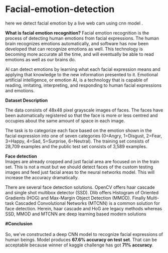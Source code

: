 # Facial-emotion-detection
here we detect facial emotion by a live web cam using cnn model .

<b>What is facial emotion recognition?</b>
Facial emotion recognition is the process of detecting human emotions from facial expressions. The human brain recognizes emotions automatically, and software has now been developed that can recognize emotions as well. This technology is becoming more accurate all the time, and will eventually be able to read emotions as well as our brains do. 

AI can detect emotions by learning what each facial expression means and applying that knowledge to the new information presented to it. Emotional artificial intelligence, or emotion AI, is a technology that is capable of reading, imitating, interpreting, and responding to human facial expressions and emotions.<br>

 <b>Dataset Description </b><br>
 
The data consists of 48x48 pixel grayscale images of faces. The faces have been automatically registered so that the face is more or less centred and occupies about the same amount of space in each image.

The task is to categorize each face based on the emotion shown in the facial expression into one of seven categories (0=Angry, 1=Disgust, 2=Fear, 3=Happy, 4=Sad, 5=Surprise, 6=Neutral). The training set consists of 28,709 examples and the public test set consists of 3,589 examples.

<b>Face detection</b><br>
Images are already cropped and just facial area are focused on in the train set. This is not a must but we should detect faces of the custom testing images and feed just facial areas to the neural networks model. This will increase the accuracy dramatically.

There are several face detection solutions. OpenCV offers haar cascade and single shot multibox detector (SSD). Dlib offers Histogram of Oriented Gradients (HOG) and Max-Margin Object Detection (MMOD). Finally Multi-task Cascaded Convolutional Networks (MTCNN) is a common solution for face detection. Herein, haar cascade and HoG are legacy methods whereas SSD, MMOD and MTCNN are deep learning based modern solutions

<b>#Conclusion</b><br>
<br>
So, we’ve constructed a deep CNN model to recognize facial expressions of human beings. Model produces <b>67.6% accuracy on test set</b>. That can be acceptable because winner of kaggle challenge has got <b>71% accuracy</b>.

